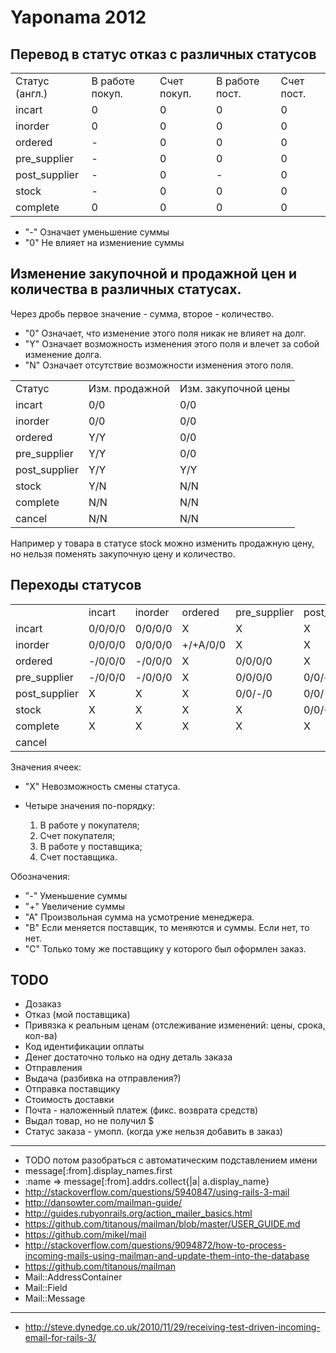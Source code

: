 Yaponama 2012
=============

Перевод в статус отказ с различных статусов
-------------------------------------------

<table>
    <tr>
        <td>Статус (англ.)</td>
        <td>В работе покуп.</td>
        <td>Счет покуп.</td>
        <td>В работе пост.</td>
        <td>Счет пост.</td>
    </tr>
    <tr>
        <td>incart</td>
        <td>0</td>
        <td>0</td>
        <td>0</td>
        <td>0</td>
    </tr>
    <tr>
        <td>inorder</td>
        <td>0</td>
        <td>0</td>
        <td>0</td>
        <td>0</td>
    </tr>
    <tr>
        <td>ordered</td>
        <td>-</td>
        <td>0</td>
        <td>0</td>
        <td>0</td>
    </tr>
    <tr>
        <td>pre_supplier</td>
        <td>-</td>
        <td>0</td>
        <td>0</td>
        <td>0</td>
    </tr>
    <tr>
        <td>post_supplier</td>
        <td>-</td>
        <td>0</td>
        <td>-</td>
        <td>0</td>
    </tr>
    <tr>
        <td>stock</td>
        <td>-</td>
        <td>0</td>
        <td>0</td>
        <td>0</td>
    </tr>
    <tr>
        <td>complete</td>
        <td>0</td>
        <td>0</td>
        <td>0</td>
        <td>0</td>
    </tr>
</table>


- "-" Означает уменьшение суммы
- "0" Не влияет на измениение суммы
 

Изменение закупочной и продажной цен и количества в различных статусах.
-

Через дробь первое значение - сумма, второе - количество.

- "0" Означает, что изменение этого поля никак не влияет на долг.
- "Y" Означает возможность изменения этого поля и влечет за собой изменение долга.
- "N" Означает отсутствие возможности изменения этого поля.

<table>
    <tr>
        <td>Статус</td>
        <td>Изм. продажной</td>
        <td>Изм. закупочной цены</td>
    </tr>
    <tr>
        <td>incart</td>
        <td>0/0</td>
        <td>0/0</td>
    </tr>
    <tr>
        <td>inorder</td>
        <td>0/0</td>
        <td>0/0</td>
    </tr>
    <tr>
        <td>ordered</td>
        <td>Y/Y</td>
        <td>0/0</td>
    </tr>
    <tr>
        <td>pre_supplier</td>
        <td>Y/Y</td>
        <td>0/0</td>
    </tr>
    <tr>
        <td>post_supplier</td>
        <td>Y/Y</td>
        <td>Y/Y</td>
    </tr>
    <tr>
        <td>stock</td>
        <td>Y/N</td>
        <td>N/N</td>
    </tr>
    <tr>
        <td>complete</td>
        <td>N/N</td>
        <td>N/N</td>
    </tr>
    <tr>
        <td>cancel</td>
        <td>N/N</td>
        <td>N/N</td>
    </tr>  
</table>

Например у товара в статусе stock можно изменить продажную цену, но нельзя поменять закупочную цену и количество.

Переходы статусов
-----------------

<table>
    <tr>
        <td></td>
        <td>incart</td>
        <td>inorder</td>
        <td>ordered</td>
        <td>pre_supplier</td>
        <td>post_supplier</td>
        <td>stock</td>
        <td>complete</td>
        <td>cancel</td>
    </tr>
    <tr>
        <td>incart</td>
        <td>0/0/0/0</td>
        <td>0/0/0/0</td>
        <td>X</td>
        <td>X</td>
        <td>X</td>
        <td>X</td>
        <td>X</td>
        <td>0/0/0/0</td>
    </tr>
    <tr>
        <td>inorder</td>
        <td>0/0/0/0</td>
        <td>0/0/0/0</td>
        <td>+/+A/0/0</td>
        <td>X</td>
        <td>X</td>
        <td>X</td>
        <td>X</td>
        <td>0/0/0/0</td>
    </tr>
    <tr>
        <td>ordered</td>
        <td>-/0/0/0</td>
        <td>-/0/0/0</td>
        <td>X</td>
        <td>0/0/0/0</td>
        <td>X</td>
        <td>X</td>
        <td>X</td>
        <td>-/0/0/0</td>
    </tr>
    <tr>
        <td>pre_supplier</td>
        <td>-/0/0/0</td>
        <td>-/0/0/0</td>
        <td>X</td>
        <td>0/0/0/0</td>
        <td>0/0/+/0</td>
        <td>X</td>
        <td>X</td>
        <td>-/0/0/0</td>
    </tr>
    <tr>
        <td>post_supplier</td>
        <td>X</td>
        <td>X</td>
        <td>X</td>
        <td>0/0/-/0</td>
        <td>0/0/-+B/0</td>
        <td>0/0/-/-</td>
        <td>X</td>
        <td>-/0/-/0</td>
    </tr>
    <tr>
        <td>stock</td>
        <td>X</td>
        <td>X</td>
        <td>X</td>
        <td>X</td>
        <td>0/0/+C/+C</td>
        <td>X</td>
        <td>-/-/0/0</td>
        <td>-/0/0/0</td>
    </tr>    
    <tr>
        <td>complete</td>
        <td>X</td>
        <td>X</td>
        <td>X</td>
        <td>X</td>
        <td>X</td>
        <td>+/+/0/0</td>
        <td>X</td>
        <td>0/0/0/0</td>
    </tr>
    <tr>
        <td>cancel</td>
        <td></td>
        <td></td>
        <td></td>
        <td></td>
        <td></td>
        <td></td>
        <td></td>
        <td></td>
    </tr>  
</table>

Значения ячеек:

- "X" Невозможность смены статуса.
- Четыре значения по-порядку:

    1. В работе у покупателя;
    2. Счет покупателя;
    3. В работе у поставщика;
    4. Счет поставщика.

Обозначения:

- "-" Уменьшение суммы
- "+" Увеличение суммы
- "A" Произвольная сумма на усмотрение менеджера.
- "B" Если меняется поставщик, то меняются и суммы. Если нет, то нет.
- "C" Только тому же поставщику у которого был оформлен заказ.

TODO
----

- Дозаказ
- Отказ (мой  поставщика)
- Привязка к реальным ценам (отслеживание изменений: цены, срока, кол-ва)
- Код идентификации оплаты
- Денег достаточно только на одну деталь заказа
- Отправления
- Выдача (разбивка на отправления?)
- Отправка поставщику
- Стоимость доставки
- Почта - наложенный платеж (фикс. возврата средств)
- Выдал товар, но не получил $
- Статус заказа - умопл. (когда уже нельзя добавить в заказ)


---


- TODO потом разобраться с автоматическим подставлением имени
- message[:from].display_names.first
- :name => message[:from].addrs.collect{|a| a.display_name}
- http://stackoverflow.com/questions/5940847/using-rails-3-mail
- http://dansowter.com/mailman-guide/
- http://guides.rubyonrails.org/action_mailer_basics.html
- https://github.com/titanous/mailman/blob/master/USER_GUIDE.md
- https://github.com/mikel/mail
- http://stackoverflow.com/questions/9094872/how-to-process-incoming-mails-using-mailman-and-update-them-into-the-database
- https://github.com/titanous/mailman
- Mail::AddressContainer
- Mail::Field
- Mail::Message
- --
- http://steve.dynedge.co.uk/2010/11/29/receiving-test-driven-incoming-email-for-rails-3/

